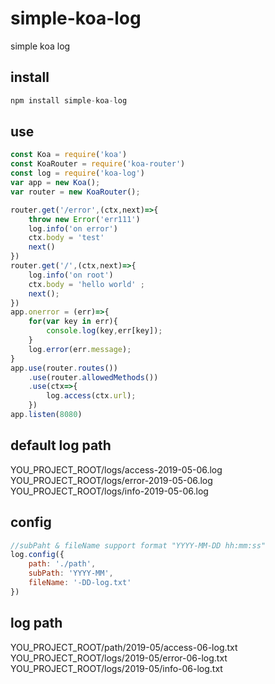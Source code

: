 # simple-koa-log
simple koa log

install
----
```javascript
npm install simple-koa-log
```


use
---
```javascript
const Koa = require('koa')
const KoaRouter = require('koa-router')
const log = require('koa-log')
var app = new Koa();
var router = new KoaRouter();

router.get('/error',(ctx,next)=>{
    throw new Error('err111')
    log.info('on error')
    ctx.body = 'test'
    next()
})
router.get('/',(ctx,next)=>{
    log.info('on root')
    ctx.body = 'hello world' ;
    next();
})
app.onerror = (err)=>{
    for(var key in err){
        console.log(key,err[key]);
    }
    log.error(err.message);
}
app.use(router.routes())
    .use(router.allowedMethods())
    .use(ctx=>{
        log.access(ctx.url);
    })
app.listen(8080)
```
default log path
----
YOU_PROJECT_ROOT/logs/access-2019-05-06.log<br>
YOU_PROJECT_ROOT/logs/error-2019-05-06.log<br>
YOU_PROJECT_ROOT/logs/info-2019-05-06.log<br>


config
---
```javascript
//subPaht & fileName support format "YYYY-MM-DD hh:mm:ss"
log.config({
    path: './path',
    subPath: 'YYYY-MM',
    fileName: '-DD-log.txt'
})
```
log path
---
YOU_PROJECT_ROOT/path/2019-05/access-06-log.txt<br>
YOU_PROJECT_ROOT/logs/2019-05/error-06-log.txt<br>
YOU_PROJECT_ROOT/logs/2019-05/info-06-log.txt<br>
